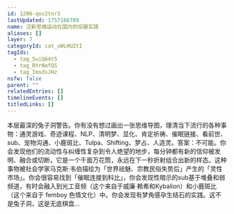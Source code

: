 ```yaml
---
id: 1206-qov2tnr3
lastUpdated: 1757166789
name: 泛新思维运动在国内的综摄实践
aliases: []
layer: 7
categoryId: cat_uWLHUZtI
tagIds:
  - tag_5uiQ64t5
  - tag_RYrNofQS
  - tag_ImsdsJHz
nsfw: false
parent: ""
relatedEntries: []
timelineEvents: []
titledLinks: []
---
```


本层最深的兔子洞警告。你有没有想过画出一张思维导图，理清当下流行的各种事物：通灵游戏、奇迹课程、NLP、清明梦、显化、肯定祈祷、催眠链接、看前世、sub、宠物沟通、小鹿斑比、Tulpa、Shifting、梦占、人造灵。答案：不可能。你会发现他们的流动性与纠缠性复杂到令人绝望的地步，每分钟都有新的信仰被发明、融合或切断，它是一个千面万花筒，永远在下一秒折射组合出新的样态。这种事物被社会学家马克斯·韦伯描绘为「世界祛魅、宗教民俗失势后」产生的「灵性市场」。你会很容易找到「催眠连接到科比」，你会发现性暗示的sub基于堆叠和弱频道，有时会融入到光工音频（这个来自于威廉·赖希和Kybalion）和小鹿斑比（这个来自于 femboy 色情文化）中。你会发现有梦角感孕生结石的实践。这不是兔子洞，这是无底棋盘…